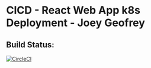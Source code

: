 # CICD - React Web App k8s Deployment - Joey Geofrey

## Build Status:
[![CircleCI](https://dl.circleci.com/status-badge/img/gh/joeygeofrey/CICD-k8s-capstone-project/tree/master.svg?style=svg)](https://dl.circleci.com/status-badge/redirect/gh/joeygeofrey/CICD-k8s-capstone-project/tree/master)
